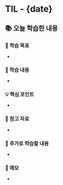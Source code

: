 # TIL - {date}

## 📚 오늘 학습한 내용

### 🎯 학습 목표
- 

### 📖 학습 내용
- 

### 💡 핵심 포인트
- 

### 🔗 참고 자료
- 

### 🤔 추가로 학습할 내용
- 

### 📝 메모
- 
